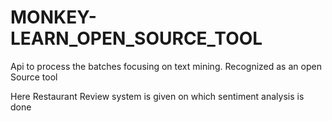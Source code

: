 # MONKEY-LEARN_OPEN_SOURCE_TOOL
Api to process the batches focusing on text mining. Recognized as an open Source tool 

Here Restaurant Review system is given on which sentiment analysis is done 
